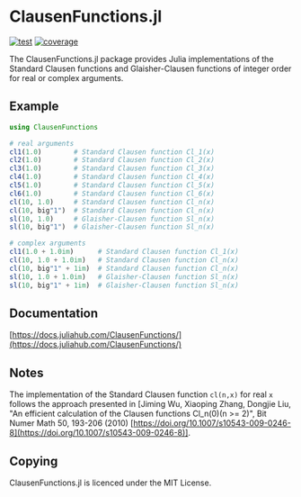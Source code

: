 ClausenFunctions.jl
===================

[![test](https://github.com/Expander/ClausenFunctions.jl/actions/workflows/build.yml/badge.svg)](https://github.com/Expander/ClausenFunctions.jl/actions/workflows/build.yml)
[![coverage](https://coveralls.io/repos/github/Expander/ClausenFunctions.jl/badge.svg)](https://coveralls.io/github/Expander/ClausenFunctions.jl)

The ClausenFunctions.jl package provides Julia implementations of the
Standard Clausen functions and Glaisher-Clausen functions of integer
order for real or complex arguments.


Example
-------

```.jl
using ClausenFunctions

# real arguments
cl1(1.0)        # Standard Clausen function Cl_1(x)
cl2(1.0)        # Standard Clausen function Cl_2(x)
cl3(1.0)        # Standard Clausen function Cl_3(x)
cl4(1.0)        # Standard Clausen function Cl_4(x)
cl5(1.0)        # Standard Clausen function Cl_5(x)
cl6(1.0)        # Standard Clausen function Cl_6(x)
cl(10, 1.0)     # Standard Clausen function Cl_n(x)
cl(10, big"1")  # Standard Clausen function Cl_n(x)
sl(10, 1.0)     # Glaisher-Clausen function Sl_n(x)
sl(10, big"1")  # Glaisher-Clausen function Sl_n(x)

# complex arguments
cl1(1.0 + 1.0im)      # Standard Clausen function Cl_1(x)
cl(10, 1.0 + 1.0im)   # Standard Clausen function Cl_n(x)
cl(10, big"1" + 1im)  # Standard Clausen function Cl_n(x)
sl(10, 1.0 + 1.0im)   # Glaisher-Clausen function Sl_n(x)
sl(10, big"1" + 1im)  # Glaisher-Clausen function Sl_n(x)
```


Documentation
-------------

[https://docs.juliahub.com/ClausenFunctions/](https://docs.juliahub.com/ClausenFunctions/)


Notes
-----

The implementation of the Standard Clausen function `cl(n,x)` for real
`x` follows the approach presented in [Jiming Wu, Xiaoping Zhang,
Dongjie Liu, "An efficient calculation of the Clausen functions
Cl_n(0)(n >= 2)", Bit Numer Math 50, 193-206 (2010)
[https://doi.org/10.1007/s10543-009-0246-8](https://doi.org/10.1007/s10543-009-0246-8)].


Copying
-------

ClausenFunctions.jl is licenced under the MIT License.
